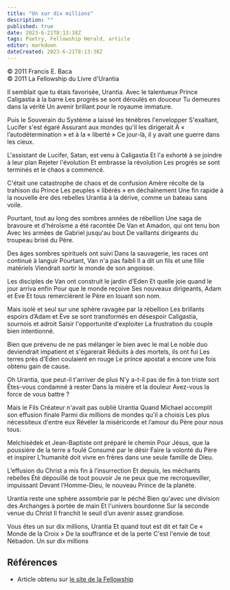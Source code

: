 ```yaml
---
title: "Un sur dix millions"
description: ""
published: true
date: 2023-6-21T8:13:38Z
tags: Poetry, Fellowship Herald, article
editor: markdown
dateCreated: 2023-6-21T8:13:38Z
---
```


<p class="v-card v-sheet theme--light grey lighten-3 px-2">© 2011 Francis E. Baca<br>© 2011 La Fellowship du Livre d'Urantia</p>



Il semblait que tu étais favorisée, Urantia. 
Avec le talentueux Prince Caligastia à la barre 
Les progrès se sont déroulés en douceur 
Tu demeures dans la vérité 
Un avenir brillant pour le royaume immature. 

Puis le Souverain du Système a laissé les ténèbres l'envelopper 
S'exaltant, Lucifer s'est égaré 
Assurant aux mondes qu'il les dirigerait 
À « l’autodétermination » et à la « liberté » 
Ce jour-là, il y avait une guerre dans les cieux. 

L'assistant de Lucifer, Satan, est venu à Caligastia 
Et l'a exhorté à se joindre à leur plan 
Rejeter l'évolution 
Et embrasse la révolution 
Les progrès se sont terminés et le chaos a commencé. 

C'était une catastrophe de chaos et de confusion 
Amère récolte de la trahison du Prince 
Les peuples « libérés » en déchaînement 
Une fin rapide à la nouvelle ère des rebelles 
Urantia à la dérive, comme un bateau sans voile. 

Pourtant, tout au long des sombres années de rébellion 
Une saga de bravoure et d'héroïsme a été racontée 
De Van et Amadon, qui ont tenu bon 
Avec les armées de Gabriel jusqu'au bout 
De vaillants dirigeants du troupeau brisé du Père. 

Des âges sombres spirituels ont suivi 
Dans la sauvagerie, les races ont continué à languir 
Pourtant, Van n'a pas faibli 
Il a dit un fils et une fille matériels 
Viendrait sortir le monde de son angoisse. 

Les disciples de Van ont construit le jardin d’Eden 
Et quelle joie quand le jour arriva enfin 
Pour que le monde reçoive 
Ses nouveaux dirigeants, Adam et Eve 
Et tous remercièrent le Père en louant son nom. 

Mais isolé et seul sur une sphère ravagée par la rébellion 
Les brillants espoirs d’Adam et Ève se sont transformés en désespoir 
Caligastia, sournois et adroit 
Saisir l'opportunité d'exploiter 
La frustration du couple bien intentionné. 

Bien que prévenu de ne pas mélanger le bien avec le mal 
Le noble duo deviendrait impatient et s'égarerait 
Réduits à des mortels, ils ont fui 
Les terres près d'Eden coulaient en rouge 
Le prince apostat a encore une fois obtenu gain de cause. 

Oh Urantia, que peut-il t'arriver de plus 
N'y a-t-il pas de fin à ton triste sort 
Êtes-vous condamné à rester 
Dans la misère et la douleur 
Avez-vous la force de vous battre ? 

Mais le Fils Créateur n'avait pas oublié Urantia 
Quand Michael accomplit son effusion finale 
Parmi dix millions de mondes qu'il a choisis 
Les plus nécessiteux d'entre eux 
Révéler la miséricorde et l’amour du Père pour nous tous. 

Melchisédek et Jean-Baptiste ont préparé le chemin 
Pour Jésus, que la poussière de la terre a foulé 
Consumé par le désir 
Faire la volonté du Père et inspirer 
L’humanité doit vivre en frères dans une seule famille de Dieu. 

L’effusion du Christ a mis fin à l’insurrection 
Et depuis, les méchants rebelles 
Été dépouillé de tout pouvoir 
Je ne peux que me recroqueviller, impuissant 
Devant l’Homme-Dieu, le nouveau Prince de la planète. 

Urantia reste une sphère assombrie par le péché 
Bien qu'avec une division des Archanges à portée de main 
Et l'univers bourdonne 
Sur la seconde venue du Christ 
Il franchit le seuil d’un avenir assez grandiose. 

Vous êtes un sur dix millions, Urantia 
Et quand tout est dit et fait 
Ce « Monde de la Croix » 
De la souffrance et de la perte 
C'est l'envie de tout Nébadon. 
Un sur dix millions 

## Références

- Article obtenu sur [le site de la Fellowship](https://urantia-book.org/archive/newsletters/herald/)

